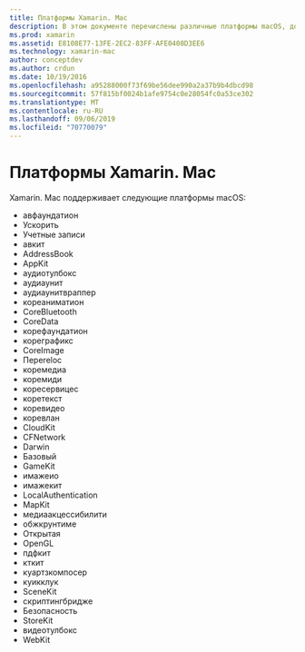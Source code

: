 ```yaml
---
title: Платформы Xamarin. Mac
description: В этом документе перечислены различные платформы macOS, доступные для использования при разработке приложений Mac с помощью Xamarin. Mac.
ms.prod: xamarin
ms.assetid: E8108E77-13FE-2EC2-83FF-AFE0408D3EE6
ms.technology: xamarin-mac
author: conceptdev
ms.author: crdun
ms.date: 10/19/2016
ms.openlocfilehash: a95288000f73f69be56dee990a2a37b9b4dbcd98
ms.sourcegitcommit: 57f815bf0024b1afe9754c0e28054fc0a53ce302
ms.translationtype: MT
ms.contentlocale: ru-RU
ms.lasthandoff: 09/06/2019
ms.locfileid: "70770079"
---
```

# <a name="xamarinmac-frameworks"></a>Платформы Xamarin. Mac

Xamarin. Mac поддерживает следующие платформы macOS:

- авфаундатион 
- Ускорить
- Учетные записи
- авкит
- AddressBook 
- AppKit 
- аудиотулбокс 
- аудиаунит 
- аудиаунитвраппер 
- кореаниматион 
- CoreBluetooth 
- CoreData 
- корефаундатион 
- кореграфикс 
- CoreImage 
- Переreloc 
- коремедиа 
- коремиди 
- коресервицес 
- коретекст 
- коревидео 
- коревлан 
- CloudKit
- CFNetwork
- Darwin 
- Базовый 
- GameKit 
- имажеио 
- имажекит 
- LocalAuthentication
- MapKit
- медиаакцессибилити
- обжкрунтиме 
- Открытая 
- OpenGL 
- пдфкит 
- кткит 
- куартзкомпосер 
- куикклук 
- SceneKit 
- скриптингбридже 
- Безопасность 
- StoreKit 
- видеотулбокс
- WebKit
